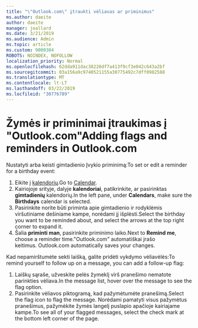 ```yaml
---
title: "\"Outlook.com\" įtraukti vėliavas ar priminimus"
ms.author: daeite
author: daeite
manager: joallard
ms.date: 3/21/2019
ms.audience: Admin
ms.topic: article
ms.custom: 9000304
ROBOTS: NOINDEX, NOFOLLOW
localization_priority: Normal
ms.openlocfilehash: 62dda911dac38220df7a413f9cf3e042c643a2bf
ms.sourcegitcommit: 03a156a9c9740521155a30775492c7dff0982588
ms.translationtype: MT
ms.contentlocale: lt-LT
ms.lasthandoff: 03/22/2019
ms.locfileid: "30776789"
---
```

# <a name="adding-flags-and-reminders-in-outlookcom"></a><span data-ttu-id="c77f0-102">Žymės ir priminimai įtraukimas į "Outlook.com"</span><span class="sxs-lookup"><span data-stu-id="c77f0-102">Adding flags and reminders in Outlook.com</span></span>

<span data-ttu-id="c77f0-103">Nustatyti arba keisti gimtadienio Įvykio priminimą:</span><span class="sxs-lookup"><span data-stu-id="c77f0-103">To set or edit a reminder for a birthday event:</span></span>

1. <span data-ttu-id="c77f0-104">Eikite į [kalendorių](https://outlook.live.com/calendar/).</span><span class="sxs-lookup"><span data-stu-id="c77f0-104">Go to [Calendar](https://outlook.live.com/calendar/).</span></span>
1. <span data-ttu-id="c77f0-105">Kairiojoje srityje, dalyje **kalendoriai**, patikrinkite, ar pasirinktas **gimtadienių** kalendorių.</span><span class="sxs-lookup"><span data-stu-id="c77f0-105">In the left pane, under **Calendars**, make sure the **Birthdays** calendar is selected.</span></span>
1. <span data-ttu-id="c77f0-106">Pasirinkite norite būti priminta apie gimtadienio ir rodyklėmis viršutiniame dešiniame kampe, norėdami jį išplėsti.</span><span class="sxs-lookup"><span data-stu-id="c77f0-106">Select the birthday you want to be reminded about, and select the arrows at the top right corner to expand it.</span></span>
1. <span data-ttu-id="c77f0-107">Šalia **priminti man**, pasirinkite priminimo laiko.</span><span class="sxs-lookup"><span data-stu-id="c77f0-107">Next to **Remind me**, choose a reminder time.</span></span><span data-ttu-id="c77f0-108">"Outlook.com" automatiškai įrašo keitimus.</span><span class="sxs-lookup"><span data-stu-id="c77f0-108"> Outlook.com automatically saves your changes.</span></span>

<span data-ttu-id="c77f0-109">Kad nepamirštumėte sekti laišką, galite pridėti vykdymo vėliavėlės:</span><span class="sxs-lookup"><span data-stu-id="c77f0-109">To remind yourself to follow up on a message, you can add a follow-up flag:</span></span>

1. <span data-ttu-id="c77f0-110">Laiškų sąraše, užveskite pelės žymeklį virš pranešimo nematote parinkties vėliava.</span><span class="sxs-lookup"><span data-stu-id="c77f0-110">In the message list, hover over the message to see the flag option.</span></span>
1. <span data-ttu-id="c77f0-111">Pasirinkite vėliavos piktogramą, kad pažymėtumėte pranešimą.</span><span class="sxs-lookup"><span data-stu-id="c77f0-111">Select the flag icon to flag the message.</span></span> <span data-ttu-id="c77f0-112">Norėdami pamatyti visus pažymėtus pranešimus, pažymėkite žymės langelį puslapio apačioje kairiajame kampe.</span><span class="sxs-lookup"><span data-stu-id="c77f0-112">To see all of your flagged messages, select the check mark at the bottom left corner of the page.</span></span>